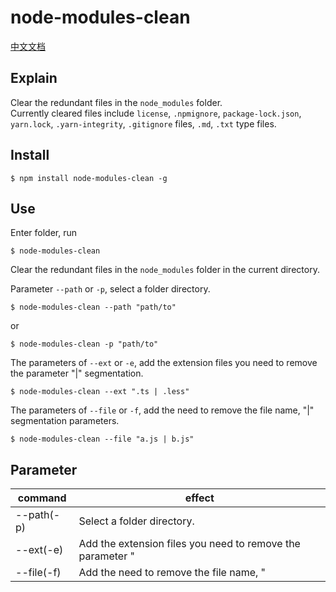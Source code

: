 # node-modules-clean

[中文文档](README-zh_CN.md)

## Explain
Clear the redundant files in the `node_modules` folder.   
Currently cleared files include `license`, `.npmignore`, `package-lock.json`, `yarn.lock`, `.yarn-integrity`, `.gitignore` files, `.md`, `.txt` type files.

## Install
```
$ npm install node-modules-clean -g 
```

## Use
Enter folder, run
```
$ node-modules-clean
```
Clear the redundant files in the `node_modules` folder in the current directory.

Parameter `--path` or `-p`, select a folder directory.
```
$ node-modules-clean --path "path/to"
```
or
```
$ node-modules-clean -p "path/to"
```

The parameters of `--ext` or `-e`, add the extension files you need to remove the parameter "|" segmentation.
```
$ node-modules-clean --ext ".ts | .less"
```

The parameters of `--file` or `-f`, add the need to remove the file name, "|" segmentation parameters.
```
$ node-modules-clean --file "a.js | b.js"
```

## Parameter
| command | effect |
| ---     | ---    |
| --path(-p) | Select a folder directory.                                                 |
| --ext(-e)  | Add the extension files you need to remove the parameter "|" segmentation. |
| --file(-f) | Add the need to remove the file name, "|" segmentation parameters.         |